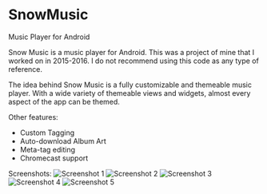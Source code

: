 # SnowMusic
Music Player for Android

Snow Music is a music player for Android. This was a project of mine that I worked on in 2015-2016. I do not recommend using this code as any type of reference.

The idea behind Snow Music is a fully customizable and themeable music player. With a wide variety of themeable views and widgets, almost every aspect of the app can be themed.

Other features:
- Custom Tagging
- Auto-download Album Art
- Meta-tag editing
- Chromecast support

Screenshots:
![Screenshot 1](https://imgur.com/zO3Aeam)
![Screenshot 2](https://imgur.com/ecT1H81)
![Screenshot 3](https://imgur.com/dyfwB0i)
![Screenshot 4](https://imgur.com/wXkOOnZ)
![Screenshot 5](https://imgur.com/QQb4Djv)
